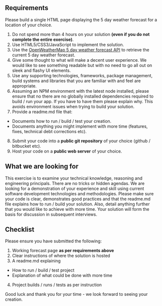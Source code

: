 ## Requirements

Please build a single HTML page displaying the 5 day weather forecast for a location of your choice.

1. Do not spend more than 4 hours on your solution **(even if you do not complete the entire exercise)**.
2. Use HTML5/CSS3/JavaScript to implement the solution.
3. Use the [OpenWeatherMap 5 day weather forecast API](http://openweathermap.org/forecast5) to retrieve the current 5 day weather forecast.
4. Give some thought to what will make a decent user experience. We would like to see something readable but with no need to go all out on sleek and flashy UI elements.
5. Use any supporting technologies, frameworks, package management, build systems and libraries that you are familiar with and feel are appropriate.
6. Assuming an NPM environment with the latest node installed, please ensure that no there are no globally
installed dependencies required to build / run your app. If you have to have them please explain why.
This avoids environment issues when trying to build your solution.
7. Provide a readme.md file that:
  - Documents how to run / build / test your creation.
  - Documents anything you might implement with more time (features, fixes, technical debt corrections etc).
8. Submit your code into a **public git repository** of your choice (github / bitbucket etc).
9. Host your code on a **public web server** of your choice.

## What we are looking for

This exercise is to examine your technical knowledge, reasoning and engineering principals. There are no tricks or hidden agendas. We are looking for a demonstration of your experience and skill using current software development technologies and methodologies. Please make sure your code is clear, demonstrates good practices and that the readme.md file explains how to run / build your solution. Also, detail anything further that you would like to achieve with more time. Your solution will form the basis for discussion in subsequent interviews.

## Checklist

Please ensure you have submitted the following:

1. Working forecast page **as per requirements above**
2. Clear instructions of where the solution is hosted
3. A readme.md explaining
  - How to run / build / test project
  - Explanation of what could be done with more time
4. Project builds / runs / tests as per instruction

Good luck and thank you for your time - we look forward to seeing your creation.
